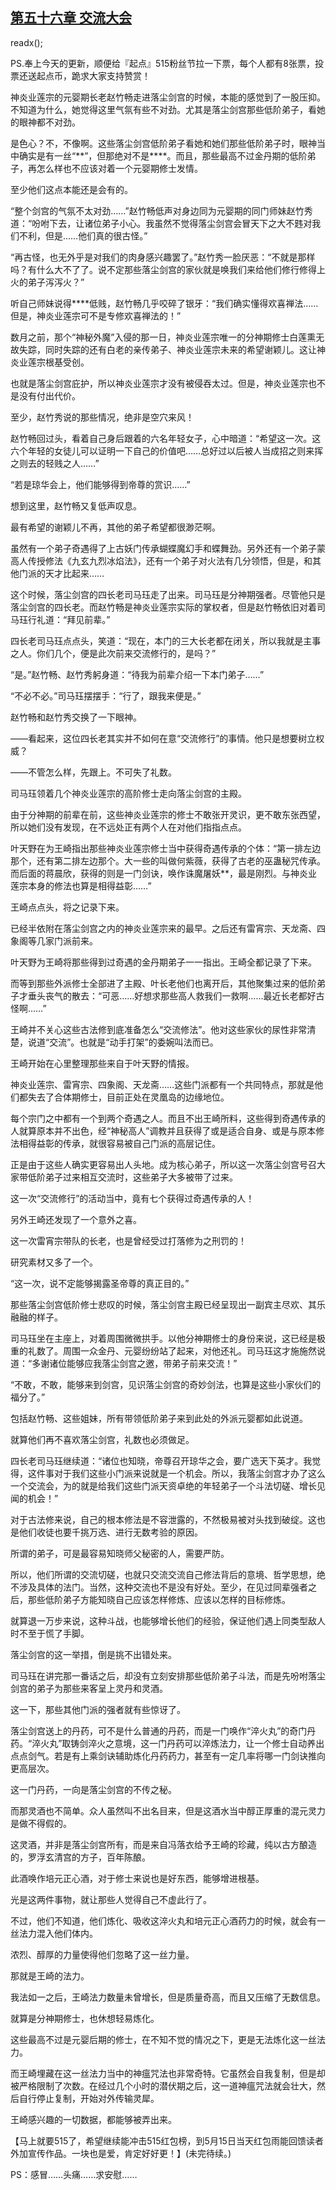 ## [第五十六章 交流大会](https://www.xxbiquge.com/11_11207/9078799.html)
readx();

  PS.奉上今天的更新，顺便给『起点』515粉丝节拉一下票，每个人都有8张票，投票还送起点币，跪求大家支持赞赏！

  神炎业莲宗的元婴期长老赵竹畅走进落尘剑宫的时候，本能的感觉到了一股压抑。不知道为什么，她觉得这里气氛有些不对劲。尤其是落尘剑宫那些低阶弟子，看她的眼神都不对劲。

  是色心？不，不像啊。这些落尘剑宫低阶弟子看她和她们那些低阶弟子时，眼神当中确实是有一丝“**”，但那绝对不是****。而且，那些最高不过金丹期的低阶弟子，再怎么样也不应该对着一个元婴期修士发情。

  至少他们这点本能还是会有的。

  “整个剑宫的气氛不太对劲……”赵竹畅低声对身边同为元婴期的同门师妹赵竹秀道：“吩咐下去，让诸位弟子小心。我虽然不觉得落尘剑宫会冒天下之大不韪对我们不利，但是……他们真的很古怪。”

  “再古怪，也无外乎是对我们的肉身感兴趣罢了。”赵竹秀一脸厌恶：“不就是那样吗？有什么大不了了。说不定那些落尘剑宫的家伙就是唤我们来给他们修行修得上火的弟子泻泻火？”

  听自己师妹说得****低贱，赵竹畅几乎咬碎了银牙：“我们确实懂得欢喜禅法……但是，神炎业莲宗可不是专修欢喜禅法的！”

  数月之前，那个“神秘外魔”入侵的那一日，神炎业莲宗唯一的分神期修士白莲熏无故失踪，同时失踪的还有白老的亲传弟子、神炎业莲宗未来的希望谢颖儿。这让神炎业莲宗根基受创。

  也就是落尘剑宫庇护，所以神炎业莲宗才没有被侵吞太过。但是，神炎业莲宗也不是没有付出代价。

  至少，赵竹秀说的那些情况，绝非是空穴来风！

  赵竹畅回过头，看着自己身后跟着的六名年轻女子，心中暗道：“希望这一次。这六个年轻的女徒儿可以证明一下自己的价值吧……总好过以后被人当成招之则来挥之则去的轻贱之人……”

  “若是琼华会上，他们能够得到帝尊的赏识……”

  想到这里，赵竹畅又复低声叹息。

  最有希望的谢颖儿不再，其他的弟子希望都很渺茫啊。

  虽然有一个弟子奇遇得了上古妖门传承蝴蝶魔幻手和蝶舞劲。另外还有一个弟子蒙高人传授修法《九玄九烈冰焰法》，还有一个弟子对火法有几分领悟，但是，和其他门派的天才比起来……

  这个时候，落尘剑宫的四长老司马珏走了出来。司马珏是分神期强者。尽管他只是落尘剑宫的四长老。而赵竹畅是神炎业莲宗实际的掌权者，但是赵竹畅依旧对着司马珏行礼道：“拜见前辈。”

  四长老司马珏点点头，笑道：“现在，本门的三大长老都在闭关，所以我就是主事之人。你们几个，便是此次前来交流修行的，是吗？”

  “是。”赵竹畅、赵竹秀躬身道：“待我为前辈介绍一下本门弟子……”

  “不必不必。”司马珏摆摆手：“行了，跟我来便是。”

  赵竹畅和赵竹秀交换了一下眼神。

  ——看起来，这位四长老其实并不如何在意“交流修行”的事情。他只是想要树立权威？

  ——不管怎么样，先跟上。不可失了礼数。

  司马珏领着几个神炎业莲宗的高阶修士走向落尘剑宫的主殿。

  由于分神期的前辈在前，这些神炎业莲宗的修士不敢张开灵识，更不敢东张西望，所以她们没有发现，在不远处正有两个人在对他们指指点点。

  叶天野在为王崎指出那些神炎业莲宗修士当中获得奇遇传承的个体：“第一排左边那个，还有第二排左边那个。大一些的叫做何紫薇，获得了古老的巫蛊秘咒传承。而后面的蒋晨欣，获得的则是一门剑诀，唤作诛魔屠妖**，最是刚烈。与神炎业莲宗本身的修法也算是相得益彰……”

  王崎点点头，将之记录下来。

  已经半依附在落尘剑宫之内的神炎业莲宗来的最早。之后还有雷宵宗、天龙斋、四象阁等几家门派前来。

  叶天野为王崎将那些得到过奇遇的金丹期弟子一一指出。王崎全都记录了下来。

  而等到那些外派修士全部进了主殿、叶长老他们也离开后，其他聚集过来的低阶弟子才垂头丧气的散去：“可恶……好想求那些高人救我们一救啊……最近长老都好古怪啊……”

  王崎并不关心这些古法修到底准备怎么“交流修法”。他对这些家伙的尿性非常清楚，说道“交流”。也就是“动手打架”的委婉叫法而已。

  王崎开始在心里整理那些来自于叶天野的情报。

  神炎业莲宗、雷宵宗、四象阁、天龙斋……这些门派都有一个共同特点，那就是他们都失去了合体期修士，目前正处在灵凰岛的边缘地位。

  每个宗门之中都有一个到两个奇遇之人。而且不出王崎所料，这些得到奇遇传承的人就算原本并不出色，经“神秘高人”调教并且获得了或是适合自身、或是与原本修法相得益彰的传承，就很容易被自己门派的高层记住。

  正是由于这些人确实更容易出人头地。成为核心弟子，所以这一次落尘剑宫号召大家带低阶弟子过来相互交流时，这些弟子大多被带了过来。

  这一次“交流修行”的活动当中，竟有七个获得过奇遇传承的人！

  另外王崎还发现了一个意外之喜。

  这一次雷宵宗带队的长老，也是曾经受过打落修为之刑罚的！

  研究素材又多了一个。

  “这一次，说不定能够揭露圣帝尊的真正目的。”

  那些落尘剑宫低阶修士悲叹的时候，落尘剑宫主殿已经呈现出一副宾主尽欢、其乐融融的样子。

  司马珏坐在主座上，对着周围微微拱手。以他分神期修士的身份来说，这已经是极重的礼数了。周围一众金丹、元婴纷纷站了起来，对他还礼。司马珏这才施施然说道：“多谢诸位能够应我落尘剑宫之邀，带弟子前来交流！”

  “不敢，不敢，能够来到剑宫，见识落尘剑宫的奇妙剑法，也算是这些小家伙们的福分了。”

  包括赵竹畅、这些姐妹，所有带领低阶弟子来到此处的外派元婴都如此说道。

  就算他们再不喜欢落尘剑宫，礼数也必须做足。

  四长老司马珏继续道：“诸位也知晓，帝尊召开琼华之会，要广选天下英才。我觉得，这件事对于我们这些小门派来说就是一个机会。所以，我落尘剑宫才办了这么一个交流会，为的就是给我们这些门派天资卓绝的年轻弟子一个斗法切磋、增长见闻的机会！”

  对于古法修来说，自己的根本修法是不容泄露的，不然极易被对头找到破绽。这也是他们收徒也要千挑万选、进行无数考验的原因。

  所谓的弟子，可是最容易知晓师父秘密的人，需要严防。

  所以，他们所谓的交流切磋，也就只交流交流自己修法背后的意境、哲学思想，绝不涉及具体的法门。当然，这种交流也不是没有好处。至少，在见过同辈强者之后，那些低阶弟子方能知晓自己应该怎样修炼、应该以怎样的目标修炼。

  就算退一万步来说，这种斗战，也能够增长他们的经验，保证他们遇上同类型敌人时不至于慌了手脚。

  落尘剑宫的这一举措，倒是挑不出错处来。

  司马珏在讲完那一番话之后，却没有立刻安排那些低阶弟子斗法，而是先吩咐落尘剑宫的弟子为那些来客呈上灵丹和灵酒。

  这一下，那些其他门派的强者就有些惊讶了。

  落尘剑宫送上的丹药，可不是什么普通的丹药，而是一门唤作“淬火丸”的奇门丹药。“淬火丸”取铸剑淬火之意境，这一门丹药可以淬炼法力，让一个修士自动养出点点剑气。若是有上乘剑诀辅助炼化丹药药力，甚至有一定几率将哪一门剑诀推向更高层次。

  这一门丹药，一向是落尘剑宫的不传之秘。

  而那灵酒也不简单。众人虽然叫不出名目来，但是这酒水当中醇正厚重的混元灵力是做不得假的。

  这灵酒，并非是落尘剑宫所有，而是来自冯落衣给予王崎的珍藏，纯以古方酿造的，罗浮玄清宫的方子，百年陈酿。

  此酒唤作培元正心酒，对于修士来说也是好东西，能够增进根基。

  光是这两件事物，就让那些人觉得自己不虚此行了。

  不过，他们不知道，他们炼化、吸收这淬火丸和培元正心酒药力的时候，就会有一丝法力混入他们体内。

  浓烈、醇厚的力量使得他们忽略了这一丝力量。

  那就是王崎的法力。

  我法如一之后，王崎法力数量未曾增长，但是质量奇高，而且又压缩了无数信息。

  就算是分神期修士，也休想轻易炼化。

  这些最高不过是元婴后期的修士，在不知不觉的情况之下，更是无法炼化这一丝法力。

  而王崎埋藏在这一丝法力当中的神瘟咒法也非常奇特。它虽然会自我复制，但是却被严格限制了次数。在经过几个小时的潜伏期之后，这一道神瘟咒法就会壮大，然后自行停止复制，开始对外传输灵犀。

  王崎感兴趣的一切数据，都能够被弄出来。

  【马上就要515了，希望继续能冲击515红包榜，到5月15日当天红包雨能回馈读者外加宣传作品。一块也是爱，肯定好好更！】(未完待续。)

  PS：感冒……头痛……求安慰……
